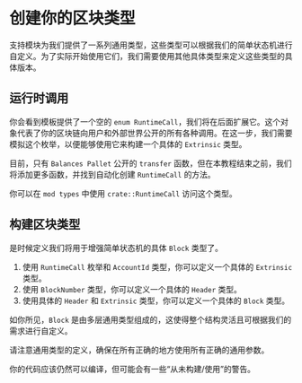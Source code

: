 # 创建你的区块类型

支持模块为我们提供了一系列通用类型，这些类型可以根据我们的简单状态机进行自定义。为了实际开始使用它们，我们需要使用其他具体类型来定义这些类型的具体版本。

## 运行时调用

你会看到模板提供了一个空的 `enum RuntimeCall`，我们将在后面扩展它。这个对象代表了你的区块链向用户和外部世界公开的所有各种调用。在这一步，我们需要模拟这个枚举，以便能够使用它来构建一个具体的 `Extrinsic` 类型。

目前，只有 `Balances Pallet` 公开的 `transfer` 函数，但在本教程结束之前，我们将添加更多函数，并找到自动化创建 `RuntimeCall` 的方法。

你可以在 `mod types` 中使用 `crate::RuntimeCall` 访问这个类型。

## 构建区块类型

是时候定义我们将用于增强简单状态机的具体 `Block` 类型了。

1. 使用 `RuntimeCall` 枚举和 `AccountId` 类型，你可以定义一个具体的 `Extrinsic` 类型。
2. 使用 `BlockNumber` 类型，你可以定义一个具体的 `Header` 类型。
3. 使用具体的 `Header` 和 `Extrinsic` 类型，你可以定义一个具体的 `Block` 类型。

如你所见，`Block` 是由多层通用类型组成的，这使得整个结构灵活且可根据我们的需求进行自定义。

请注意通用类型的定义，确保在所有正确的地方使用所有正确的通用参数。

你的代码应该仍然可以编译，但可能会有一些“从未构建/使用”的警告。